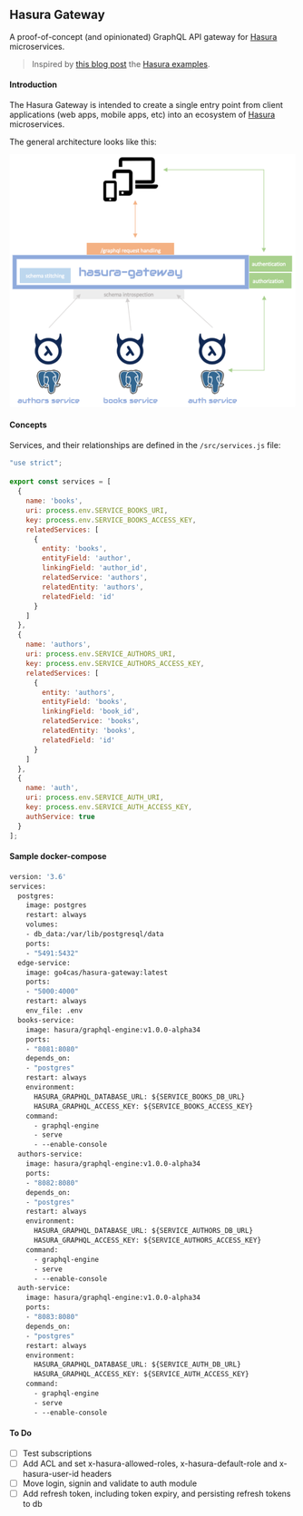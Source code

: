 ## Hasura Gateway
A proof-of-concept (and opinionated) GraphQL API gateway for [Hasura](https://hasura.io/) microservices.
> Inspired by [this blog post](https://blog.hasura.io/the-ultimate-guide-to-schema-stitching-in-graphql-f30178ac0072) the [Hasura examples](https://github.com/hasura/schema-stitching-examples).

#### Introduction
The Hasura Gateway is intended to create a single entry point from client applications (web apps, mobile apps, etc) into an ecosystem of [Hasura](https://hasura.io/) microservices.

The general architecture looks like this:

![alt text](assets/arch.png)

#### Concepts
Services, and their relationships are defined in the `/src/services.js` file:
```javascript
"use strict";

export const services = [
  {
    name: 'books',
    uri: process.env.SERVICE_BOOKS_URI,
    key: process.env.SERVICE_BOOKS_ACCESS_KEY,
    relatedServices: [
      {
        entity: 'books',
        entityField: 'author',
        linkingField: 'author_id',
        relatedService: 'authors',
        relatedEntity: 'authors',
        relatedField: 'id'
      }
    ]
  },
  {
    name: 'authors',
    uri: process.env.SERVICE_AUTHORS_URI,
    key: process.env.SERVICE_AUTHORS_ACCESS_KEY,
    relatedServices: [
      {
        entity: 'authors',
        entityField: 'books',
        linkingField: 'book_id',
        relatedService: 'books',
        relatedEntity: 'books',
        relatedField: 'id'
      }
    ]
  },
  {
    name: 'auth',
    uri: process.env.SERVICE_AUTH_URI,
    key: process.env.SERVICE_AUTH_ACCESS_KEY,
    authService: true
  }
];
```

#### Sample docker-compose
```Dockerfile
version: '3.6'
services:
  postgres:
    image: postgres
    restart: always
    volumes:
    - db_data:/var/lib/postgresql/data
    ports:
    - "5491:5432"
  edge-service:
    image: go4cas/hasura-gateway:latest
    ports:
    - "5000:4000"
    restart: always
    env_file: .env
  books-service:
    image: hasura/graphql-engine:v1.0.0-alpha34
    ports:
    - "8081:8080"
    depends_on:
    - "postgres"
    restart: always
    environment:
      HASURA_GRAPHQL_DATABASE_URL: ${SERVICE_BOOKS_DB_URL}
      HASURA_GRAPHQL_ACCESS_KEY: ${SERVICE_BOOKS_ACCESS_KEY}
    command:
      - graphql-engine
      - serve
      - --enable-console
  authors-service:
    image: hasura/graphql-engine:v1.0.0-alpha34
    ports:
    - "8082:8080"
    depends_on:
    - "postgres"
    restart: always
    environment:
      HASURA_GRAPHQL_DATABASE_URL: ${SERVICE_AUTHORS_DB_URL}
      HASURA_GRAPHQL_ACCESS_KEY: ${SERVICE_AUTHORS_ACCESS_KEY}
    command:
      - graphql-engine
      - serve
      - --enable-console
  auth-service:
    image: hasura/graphql-engine:v1.0.0-alpha34
    ports:
    - "8083:8080"
    depends_on:
    - "postgres"
    restart: always
    environment:
      HASURA_GRAPHQL_DATABASE_URL: ${SERVICE_AUTH_DB_URL}
      HASURA_GRAPHQL_ACCESS_KEY: ${SERVICE_AUTH_ACCESS_KEY}
    command:
      - graphql-engine
      - serve
      - --enable-console
```

#### To Do
- [ ] Test subscriptions
- [ ] Add ACL and set x-hasura-allowed-roles, x-hasura-default-role and x-hasura-user-id headers
- [ ] Move login, signin and validate to auth module
- [ ] Add refresh token, including token expiry, and persisting refresh tokens to db

